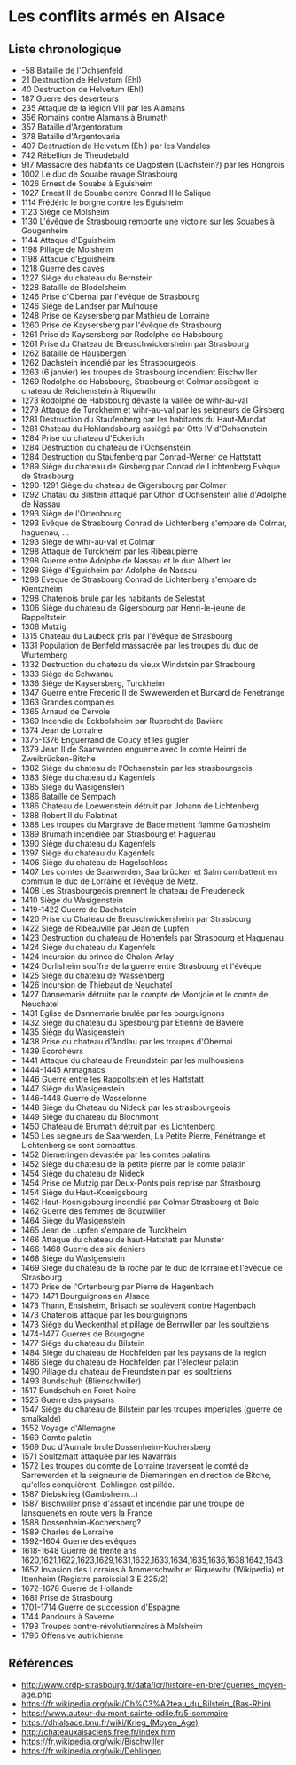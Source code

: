 # Les conflits armés en Alsace

## Liste chronologique

* -58 Bataille de l'Ochsenfeld
* 21 Destruction de Helvetum (Ehl)
* 40 Destruction de Helvetum (Ehl)
* 187 Guerre des deserteurs
* 235 Attaque de la légion VIII par les Alamans
* 356 Romains contre Alamans à Brumath
* 357 Bataille d'Argentoratum
* 378 Bataille d'Argentovaria
* 407 Destruction de Helvetum (Ehl) par les Vandales
* 742 Rébellion de Theudebald
* 917 Massacre des habitants de Dagostein (Dachstein?) par les Hongrois
* 1002 Le duc de Souabe ravage Strasbourg
* 1026 Ernest de Souabe à Eguisheim
* 1027 Ernest II de Souabe contre Conrad II le Salique
* 1114 Frédéric le borgne contre les Eguisheim
* 1123 Siège de Molsheim
* 1130 L'évêque de Strasbourg remporte une victoire sur les Souabes à Gougenheim
* 1144 Attaque d'Eguisheim
* 1198 Pillage de Molsheim
* 1198 Attaque d'Eguisheim
* 1218 Guerre des caves
* 1227 Siège du chateau du Bernstein
* 1228 Bataille de Blodelsheim
* 1246 Prise d'Obernai par l'évêque de Strasbourg
* 1246 Siège de Landser par Mulhouse
* 1248 Prise de Kaysersberg par Mathieu de Lorraine
* 1260 Prise de Kaysersberg par l'évêque de Strasbourg
* 1261 Prise de Kaysersberg par Rodolphe de Habsbourg
* 1261 Prise du Chateau de Breuschwickersheim par Strasbourg
* 1262 Bataille de Hausbergen
* 1262 Dachstein incendié par les Strasbourgeois
* 1263 (6 janvier) les troupes de Strasbourg incendient Bischwiller
* 1269 Rodolphe de Habsbourg, Strasbourg et Colmar assiègent le chateau de Reichenstein à Riquewihr
* 1273 Rodolphe de Habsbourg dévaste la vallée de wihr-au-val
* 1279 Attaque de Turckheim et wihr-au-val par les seigneurs de Girsberg
* 1281 Destruction du Staufenberg par les habitants du Haut-Mundat
* 1281 Chateau du Hohlandsbourg assiégé par Otto IV d'Ochsenstein
* 1284 Prise du chateau d'Eckerich
* 1284 Destruction du chateau de l'Ochsenstein
* 1284 Destruction du Staufenberg par Conrad-Werner de Hattstatt
* 1289 Siège du chateau de Girsberg par Conrad de Lichtenberg Evèque de Strasbourg
* 1290-1291 Siège du chateau de Gigersbourg par Colmar
* 1292 Chatau du Bilstein attaqué par Othon d'Ochsenstein allié d'Adolphe de Nassau
* 1293 Siège de l'Ortenbourg
* 1293 Evêque de Strasbourg Conrad de Lichtenberg s'empare de Colmar, haguenau, ...
* 1293 Siège de wihr-au-val et Colmar
* 1298 Attaque de Turckheim par les Ribeaupierre
* 1298 Guerre entre Adolphe de Nassau et le duc Albert Ier
* 1298 Siège d'Eguisheim par Adolphe de Nassau
* 1298 Eveque de Strasbourg Conrad de Lichtenberg s'empare de Kientzheim
* 1298 Chatenois brulé par les habitants de Selestat
* 1306 Siège du chateau de Gigersbourg par Henri-le-jeune de Rappoltstein
* 1308 Mutzig 
* 1315 Chateau du Laubeck pris par l'évêque de Strasbourg
* 1331 Population de Benfeld massacrée par les troupes du duc de Wurtemberg
* 1332 Destruction du chateau du vieux Windstein par Strasbourg
* 1333 Siège de Schwanau
* 1336 Siège de Kaysersberg, Turckheim
* 1347 Guerre entre Frederic II de Swwewerden et Burkard de Fenetrange
* 1363 Grandes companies
* 1365 Arnaud de Cervole
* 1369 Incendie de Eckbolsheim par Ruprecht de Bavière
* 1374 Jean de Lorraine
* 1375-1376 Enguerrand de Coucy et les gugler
* 1379 Jean II de Saarwerden enguerre avec le comte Heinri de Zweibrücken-Bitche
* 1382 Siège du chateau de l'Ochsenstein par les strasbourgeois
* 1383 Siège du chateau du Kagenfels
* 1385 Siège du Wasigenstein
* 1386 Bataille de Sempach
* 1386 Chateau de Loewenstein détruit par Johann de Lichtenberg
* 1388 Robert II du Palatinat
* 1388 Les troupes du Margrave de Bade mettent flamme Gambsheim
* 1389 Brumath incendiée par Strasbourg et Haguenau
* 1390 Siège du chateau du Kagenfels
* 1397 Siège du chateau du Kagenfels
* 1406 Siège du chateau de Hagelschloss
* 1407 Les comtes de Saarwerden, Saarbrücken et Salm combattent en commun le duc de Lorraine et l’évêque de Metz.
* 1408 Les Strasbourgeois prennent le chateau de Freudeneck
* 1410 Siège du Wasigenstein
* 1419-1422 Guerre de Dachstein
* 1420 Prise du Chateau de Breuschwickersheim par Strasbourg
* 1422 Siège de Ribeauvillé par Jean de Lupfen
* 1423 Destruction du chateau de Hohenfels par Strasbourg et Haguenau
* 1424 Siège du chateau du Kagenfels
* 1424 Incursion du prince de Chalon-Arlay
* 1424 Dorlisheim souffre de la guerre entre Strasbourg et l'évêque
* 1425 Siège du chateau de Wassenberg
* 1426 Incursion de Thiebaut de Neuchatel
* 1427 Dannemarie détruite par le compte de Montjoie et le comte de Neuchatel
* 1431 Eglise de Dannemarie brulée par les bourguignons
* 1432 Siège du chateau du Spesbourg par Etienne de Bavière
* 1435 Siège du Wasigenstein
* 1438 Prise du chateau d'Andlau par les troupes d'Obernai
* 1439 Ecorcheurs
* 1441 Attaque du chateau de Freundstein par les mulhousiens
* 1444-1445 Armagnacs
* 1446 Guerre entre les Rappoltstein et les Hattstatt
* 1447 Siège du Wasigenstein
* 1446-1448 Guerre de Wasselonne
* 1448 Siège du Chateau du Nideck par les strasbourgeois
* 1449 Siège du chateau du Blochmont
* 1450 Chateau de Brumath détruit par les Lichtenberg
* 1450 Les seigneurs de Saarwerden, La Petite Pierre, Fénétrange et Lichtenberg se sont combattus.
* 1452 Diemeringen dévastée par les comtes palatins
* 1452 Siège du chateau de la petite pierre par le comte palatin
* 1454 Siège du chateau de Nideck
* 1454 Prise de Mutzig par Deux-Ponts puis reprise par Strasbourg
* 1454 Siège du Haut-Koenigsbourg
* 1462 Haut-Koenigsbourg incendié par Colmar Strasbourg et Bale
* 1462 Guerre des femmes de Bouxwiller
* 1464 Siège du Wasigenstein
* 1465 Jean de Lupfen s'empare de Turckheim
* 1466 Attaque du chateau de haut-Hattstatt par Munster
* 1466-1468 Guerre des six deniers
* 1468 Siège du Wasigenstein
* 1469 Siège du chateau de la roche par le duc de lorraine et l'évêque de Strasbourg
* 1470 Prise de l'Ortenbourg par Pierre de Hagenbach
* 1470-1471 Bourguignons en Alsace
* 1473 Thann, Ensisheim, Brisach se soulèvent contre Hagenbach
* 1473 Chatenois attaqué par les bourguignons
* 1473 Siège du Weckenthal et pillage de Berrwiller par les soultziens
* 1474-1477 Guerres de Bourgogne
* 1477 Siège du chateau du Bilstein
* 1484 Siège du chateau de Hochfelden par les paysans de la region
* 1486 Siège du chateau de Hochfelden par l'électeur palatin
* 1490 Pillage du chateau de Freundstein par les soultziens
* 1493 Bundschuh (Blienschwiller)
* 1517 Bundschuh en Foret-Noire
* 1525 Guerre des paysans
* 1547 Siège du chateau de Bilstein par les troupes imperiales (guerre de smalkalde)
* 1552 Voyage d'Allemagne
* 1569 Comte palatin
* 1569 Duc d'Aumale brule Dossenheim-Kochersberg
* 1571 Soultzmatt attaquée par les Navarrais
* 1572 Les troupes du comte de Lorraine traversent le comté de Sarrewerden et la seigneurie de Diemeringen en direction de Bitche, qu'elles conquièrent. Dehlingen est pillée.
* 1587 Diebskrieg (Gambsheim...)
* 1587 Bischwiller prise d'assaut et incendie par une troupe de lansquenets en route vers la France
* 1588 Dossenheim-Kochersberg?
* 1589 Charles de Lorraine
* 1592-1604 Guerre des evêques
* 1618-1648 Guerre de trente ans 1620,1621,1622,1623,1629,1631,1632,1633,1634,1635,1636,1638,1642,1643  
* 1652 Invasion des Lorrains à Ammerschwihr et Riquewihr (Wikipedia) et Ittenheim (Registre paroissial 3 E 225/2)
* 1672-1678 Guerre de Hollande
* 1681 Prise de Strasbourg
* 1701-1714 Guerre de succession d'Espagne
* 1744 Pandours à Saverne
* 1793 Troupes contre-révolutionnaires à Molsheim
* 1796 Offensive autrichienne 

## Références

* http://www.crdp-strasbourg.fr/data/lcr/histoire-en-bref/guerres_moyen-age.php
* https://fr.wikipedia.org/wiki/Ch%C3%A2teau_du_Bilstein_(Bas-Rhin)
* https://www.autour-du-mont-sainte-odile.fr/5-sommaire
* https://dhialsace.bnu.fr/wiki/Krieg_(Moyen_Age)
* http://chateauxalsaciens.free.fr/index.htm
* https://fr.wikipedia.org/wiki/Bischwiller
* https://fr.wikipedia.org/wiki/Dehlingen
